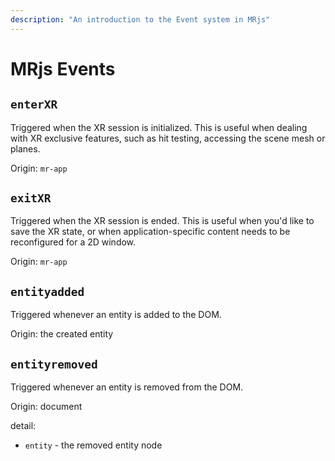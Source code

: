 ```yaml
---
description: "An introduction to the Event system in MRjs"
---
```

# MRjs Events

## `enterXR`

Triggered when the XR session is initialized. This is useful when dealing with XR exclusive features, such as hit testing, accessing the scene mesh or planes.

Origin: `mr-app`

## `exitXR`

Triggered when the XR session is ended. This is useful when you'd like to save the XR state, or when application-specific content needs to be reconfigured for a 2D window.

Origin: `mr-app`

## `entityadded`

Triggered whenever an entity is added to the DOM.

Origin: the created entity

## `entityremoved`

Triggered whenever an entity is removed from the DOM.

Origin: document

detail:

- `entity` - the removed entity node
